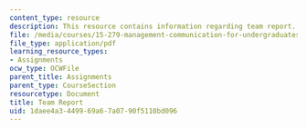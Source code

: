 ```yaml
---
content_type: resource
description: This resource contains information regarding team report.
file: /media/courses/15-279-management-communication-for-undergraduates-fall-2012/1daee4a3449969a67a0790f5110bd096_MIT15_279F12_team_report.pdf
file_type: application/pdf
learning_resource_types:
- Assignments
ocw_type: OCWFile
parent_title: Assignments
parent_type: CourseSection
resourcetype: Document
title: Team Report
uid: 1daee4a3-4499-69a6-7a07-90f5110bd096
---
```

